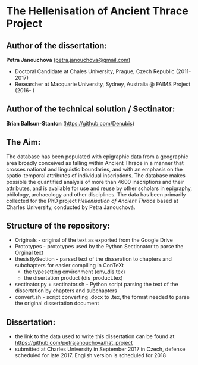 # The Hellenisation of Ancient Thrace Project

## Author of the dissertation: 
**Petra Janouchová** (petra.janouchova@gmail.com)
* Doctoral Candidate at Chales University, Prague, Czech Republic (2011-2017)
* Researcher at Macquarie University, Sydney, Australia @ FAIMS Project (2016- )

## Author of the technical solution / Sectinator: 
**Brian Ballsun-Stanton** (https://github.com/Denubis)

## The Aim:
The database has been populated with epigraphic data from a geographic area broadly conceived as falling within Ancient Thrace in a manner that crosses national and linguistic boundaries, and with an emphasis on the spatio-temporal attributes of individual inscriptions. The database makes possible the quantified analysis of more than 4600 inscriptions and their attributes, and is available for use and reuse by other scholars in epigraphy, philology, archaeology and other disciplines.
The data has been primarily collected for the PhD project _Hellenisation of Ancient Thrace_ based at Charles University, conducted by Petra Janouchová.

## Structure of the repository:
* Originals - original of the text as exported from the Google Drive
* Prototypes - prototypes used by the Python Sectionator to parse the Orginal text
* thesisBySection - parsed text of the disseration to chapters and subchapters for easier compiling in ConTeXt
  * the typesetting environment (env_dis.tex)
  * the disertation product (dis_product.tex)
* sectinator.py + sectinator.sh - Python script parsing the text of the dissertation by chapters and subchapters
* convert.sh - script converting .docx to .tex, the format needed to parse the original dissertation document

## Dissertation:
* the link to the data used to write this dissertation can be found at https://github.com/petrajanouchova/hat_project
* submitted at Charles University in September 2017 in Czech, defense scheduled for late 2017. English version is scheduled for 2018 
